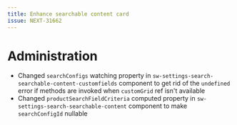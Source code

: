 ```yaml
---
title: Enhance searchable content card
issue: NEXT-31662
---
```

# Administration
* Changed `searchConfigs` watching property in `sw-settings-search-searchable-content-customfields` component to get rid of the `undefined` error if methods are invoked when `customGrid` ref isn't available
* Changed `productSearchFieldCriteria` computed property in `sw-settings-search-searchable-content` component to make `searchConfigId` nullable
